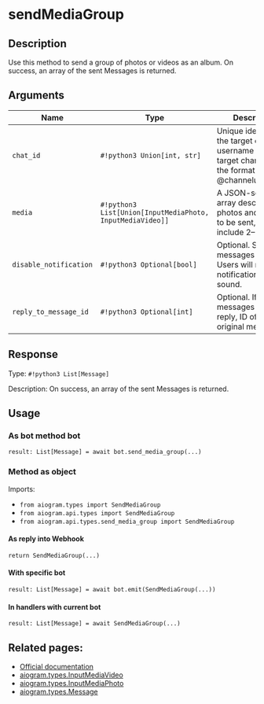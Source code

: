 # sendMediaGroup

## Description

Use this method to send a group of photos or videos as an album. On success, an array of the sent Messages is returned.


## Arguments

| Name | Type | Description |
| - | - | - |
| `chat_id` | `#!python3 Union[int, str]` | Unique identifier for the target chat or username of the target channel (in the format @channelusername) |
| `media` | `#!python3 List[Union[InputMediaPhoto, InputMediaVideo]]` | A JSON-serialized array describing photos and videos to be sent, must include 2–10 items |
| `disable_notification` | `#!python3 Optional[bool]` | Optional. Sends the messages silently. Users will receive a notification with no sound. |
| `reply_to_message_id` | `#!python3 Optional[int]` | Optional. If the messages are a reply, ID of the original message |



## Response

Type: `#!python3 List[Message]`

Description: On success, an array of the sent Messages is returned.


## Usage


### As bot method bot

```python3
result: List[Message] = await bot.send_media_group(...)
```

### Method as object

Imports:

- `from aiogram.types import SendMediaGroup`
- `from aiogram.api.types import SendMediaGroup`
- `from aiogram.api.types.send_media_group import SendMediaGroup`

#### As reply into Webhook
```python3
return SendMediaGroup(...)
```

#### With specific bot
```python3
result: List[Message] = await bot.emit(SendMediaGroup(...))
```

#### In handlers with current bot
```python3
result: List[Message] = await SendMediaGroup(...)
```


## Related pages:

- [Official documentation](https://core.telegram.org/bots/api#sendmediagroup)
- [aiogram.types.InputMediaVideo](../types/input_media_video.md)
- [aiogram.types.InputMediaPhoto](../types/input_media_photo.md)
- [aiogram.types.Message](../types/message.md)
